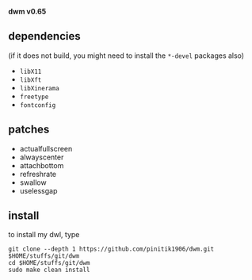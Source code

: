 **dwm v0.65**

## dependencies
(if it does not build, you might need to install the `*-devel` packages also)

+ `libX11`
+ `libXft`
+ `libXinerama`
+ `freetype`
+ `fontconfig`

## patches

+ actualfullscreen
+ alwayscenter
+ attachbottom
+ refreshrate
+ swallow
+ uselessgap

## install
to install my dwl, type

```
git clone --depth 1 https://github.com/pinitik1906/dwm.git $HOME/stuffs/git/dwm
cd $HOME/stuffs/git/dwm
sudo make clean install
```
